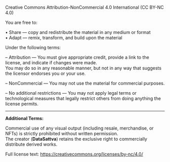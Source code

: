 Creative Commons Attribution-NonCommercial 4.0 International (CC BY-NC 4.0)

You are free to:

• Share — copy and redistribute the material in any medium or format  
• Adapt — remix, transform, and build upon the material

Under the following terms:

– Attribution — You must give appropriate credit, provide a link to the license, and indicate if changes were made.  
  You may do so in any reasonable manner, but not in any way that suggests the licensor endorses you or your use.

– NonCommercial — You may not use the material for commercial purposes.

– No additional restrictions — You may not apply legal terms or technological measures that legally restrict others from doing anything the license permits.

---

**Additional Terms:**

Commercial use of any visual output (including resale, merchandise, or NFTs) is strictly prohibited without written permission.  
The creator (**DataSattva**) retains the exclusive right to commercially distribute derived works.

Full license text: https://creativecommons.org/licenses/by-nc/4.0/
